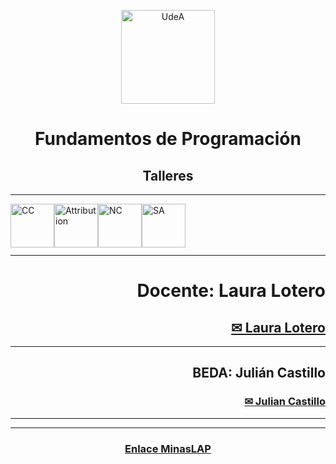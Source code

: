 <div align="center">
<p><img alt="UdeA" height="150px" src="https://minas.medellin.unal.edu.co/proyectos/one-health-consortium/images/unal.png" align="center" hspace="10px" vspace="0px"></p>
</div>
<div> </div>


<p>
<h6 align="center"> <b> </b> </h6>
<h1 align="center"> <b> Fundamentos de Programación </b> </h1>
<h2 align="center"> <b> Talleres </b> </h2>
<hr size=10 noshade color="gray">
</p>
<p>
<img alt="CC" height="70px" src="https://creativecommons.org/images/deed/cc_blue_x2.png" align="left" hspace="0px" vspace="0px">
<img alt="Attribution" height="70px" src="https://creativecommons.org/images/deed/attribution_icon_blue_x2.png" align="left" hspace="0px" vspace="0px">
<img alt="NC" height="70px" src="https://creativecommons.org/images/deed/nc_blue_x2.png" align="left" hspace="0px" vspace="0px">
<img alt="SA" height="70px" src="https://creativecommons.org/images/deed/sa_blue_x2.png" align="left" hspace="0px" vspace="0px">
<br></br><br></br>
</p>

<hr size=1 noshade color="black">
<div align="right">
<h1> <strong>Docente: Laura Lotero </strong></h1>
<h2><a href="mailto:llotero0@unal.edu.co">✉ Laura Lotero</a></h2>

<hr size=1 noshade color="black">

<h2> <strong>BEDA: Julián Castillo </strong></h2>
<h3><a href="mailto:jacastil@unal.edu.co">✉ Julian Castillo</a></h3>
<hr size=1 noshade color="black">

<hr size=10 noshade color="purple">
</div>


<div align="center">

<h3><a href="https://minaslap.net/course/view.php?id=320">Enlace MinasLAP</a></h3>

